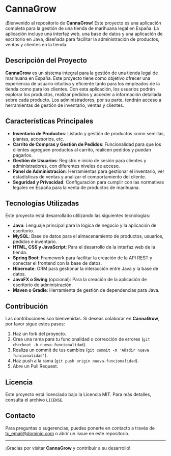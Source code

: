 # CannaGrow

¡Bienvenido al repositorio de **CannaGrow**! Este proyecto es una aplicación completa para la gestión de una tienda de marihuana legal en España. La aplicación incluye una interfaz web, una base de datos y una aplicación de escritorio en Java, diseñada para facilitar la administración de productos, ventas y clientes en la tienda.

## Descripción del Proyecto

**CannaGrow** es un sistema integral para la gestión de una tienda legal de marihuana en España. Este proyecto tiene como objetivo ofrecer una experiencia de usuario intuitiva y eficiente tanto para los empleados de la tienda como para los clientes. Con esta aplicación, los usuarios podrán explorar los productos, realizar pedidos y acceder a información detallada sobre cada producto. Los administradores, por su parte, tendrán acceso a herramientas de gestión de inventario, ventas y clientes.

## Características Principales

- **Inventario de Productos**: Listado y gestión de productos como semillas, plantas, accesorios, etc.
- **Carrito de Compras y Gestión de Pedidos**: Funcionalidad para que los clientes agreguen productos al carrito, realicen pedidos y puedan pagarlos.
- **Gestión de Usuarios**: Registro e inicio de sesión para clientes y administradores, con diferentes niveles de acceso.
- **Panel de Administración**: Herramientas para gestionar el inventario, ver estadísticas de ventas y analizar el comportamiento del cliente.
- **Seguridad y Privacidad**: Configuración para cumplir con las normativas legales en España para la venta de productos de marihuana.

## Tecnologías Utilizadas

Este proyecto está desarrollado utilizando las siguientes tecnologías:

- **Java**: Lenguaje principal para la lógica de negocio y la aplicación de escritorio.
- **MySQL**: Base de datos para el almacenamiento de productos, usuarios, pedidos e inventario.
- **HTML, CSS y JavaScript**: Para el desarrollo de la interfaz web de la tienda.
- **Spring Boot**: Framework para facilitar la creación de la API REST y conectar el frontend con la base de datos.
- **Hibernate**: ORM para gestionar la interacción entre Java y la base de datos.
- **JavaFX o Swing** (opcional): Para la creación de la aplicación de escritorio de administración.
- **Maven o Gradle**: Herramienta de gestión de dependencias para Java.

## Contribución

Las contribuciones son bienvenidas. Si deseas colaborar en **CannaGrow**, por favor sigue estos pasos:

1. Haz un fork del proyecto.
2. Crea una rama para tu funcionalidad o corrección de errores (`git checkout -b nueva-funcionalidad`).
3. Realiza un commit de tus cambios (`git commit -m 'Añadir nueva funcionalidad'`).
4. Haz push a la rama (`git push origin nueva-funcionalidad`).
5. Abre un Pull Request.

## Licencia

Este proyecto está licenciado bajo la Licencia MIT. Para más detalles, consulta el archivo `LICENSE`.

## Contacto

Para preguntas o sugerencias, puedes ponerte en contacto a través de [tu_email@dominio.com](mailto:tu_email@dominio.com) o abrir un issue en este repositorio.

---

¡Gracias por visitar **CannaGrow** y contribuir a su desarrollo!
